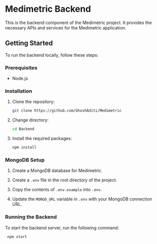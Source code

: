 # Medimetric Backend

This is the backend component of the Medimetric project. It provides the necessary APIs and services for the Medimetric application.

## Getting Started

To run the backend locally, follow these steps:

### Prerequisites

- Node.js

### Installation

1. Clone the repository:

    ```bash
    git clone https://github.com/GhoshAditi/Medimetric
    ```

2. Change directory:
    ```bash
    cd Backend
    ```

3. Install the required packages:

    ```bash
    npm install
    ```

### MongoDB Setup

1. Create a MongoDB database for Medimetric.

2. Create a `.env` file in the root directory of the project.

3. Copy the contents of `.env.example` into `.env`.

4. Update the `MONGO_URL` variable in `.env` with your MongoDB connection URL.

### Running the Backend

To start the backend server, run the following command:

   ```bash
    npm start
   ```
